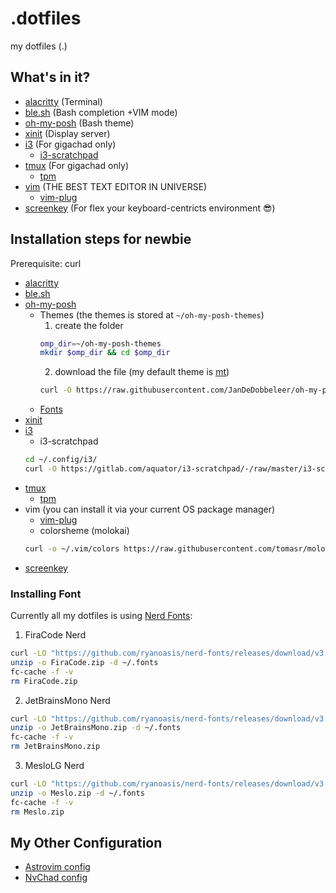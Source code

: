 # .dotfiles
my dotfiles (.)

## What's in it?
- [alacritty](https://github.com/alacritty/alacritty) (Terminal)
- [ble.sh](https://github.com/akinomyoga/ble.sh) (Bash completion +VIM mode)
- [oh-my-posh](https://github.com/JanDeDobbeleer/oh-my-posh) (Bash theme)
- [xinit](https://gitlab.freedesktop.org/xorg/app/xinit) (Display server)
- [i3](https://github.com/i3/i3.git) (For gigachad only)
	- [i3-scratchpad](https://gitlab.com/aquator/i3-scratchpad)
- [tmux](https://github.com/tmux/tmux) (For gigachad only)
	- [tpm](https://github.com/tmux-plugins/tpm)
- [vim](https://github.com/vim/vim.git) (THE BEST TEXT EDITOR IN UNIVERSE)
	- [vim-plug](https://github.com/junegunn/vim-plug.git) 
- [screenkey](https://gitlab.com/screenkey/screenkey) (For flex your keyboard-centricts environment 😎)
## Installation steps for newbie

Prerequisite: curl
- [alacritty](https://github.com/alacritty/alacritty/blob/master/INSTALL.md)
- [ble.sh](https://github.com/akinomyoga/ble.sh/wiki/Manual-%C2%A71-Introduction#11-install--update)
- [oh-my-posh](https://ohmyposh.dev/docs/installation/linux)
	-	Themes (the themes is stored at `~/oh-my-posh-themes`)
		1. create the folder
		```sh
		omp_dir=~/oh-my-posh-themes
		mkdir $omp_dir && cd $omp_dir 
		```
		2. download the file (my default theme  is [mt](https://github.com/JanDeDobbeleer/oh-my-posh/blob/main/themes/mt.omp.json))
		```sh
		curl -O https://raw.githubusercontent.com/JanDeDobbeleer/oh-my-posh/main/themes/mt.omp.json
		```
	- [Fonts](#installing-fonts)
- [xinit](https://www.thegeekdiary.com/startx-command-not-found/)
- [i3](https://i3wm.org/downloads/)
	- i3-scratchpad
	```sh
	cd ~/.config/i3/
	curl -O https://gitlab.com/aquator/i3-scratchpad/-/raw/master/i3-scratchpad
	```
- [tmux](https://github.com/tmux/tmux/wiki/Installing)
	- [tpm](https://github.com/tmux-plugins/tpm#installation)
- vim (you can install it via your current OS package manager)
	- [vim-plug](https://github.com/junegunn/vim-plug#vim)
	- colorsheme (molokai)
	```sh
	curl -o ~/.vim/colors https://raw.githubusercontent.com/tomasr/molokai/master/colors/molokai.vim
	```
- [screenkey](https://gitlab.com/screenkey/screenkey#installation-and-basic-usage_)


### Installing Font
Currently all my dotfiles is using [Nerd Fonts](https://www.nerdfonts.com/):

1. FiraCode Nerd
```sh
curl -LO "https://github.com/ryanoasis/nerd-fonts/releases/download/v3.0.2/FiraCode.zip" 
unzip -o FiraCode.zip -d ~/.fonts 
fc-cache -f -v
rm FiraCode.zip
```
2. JetBrainsMono Nerd
```sh
curl -LO "https://github.com/ryanoasis/nerd-fonts/releases/download/v3.0.2/JetBrainsMono.zip" 
unzip -o JetBrainsMono.zip -d ~/.fonts 
fc-cache -f -v
rm JetBrainsMono.zip
```
3. MesloLG Nerd
```sh
curl -LO "https://github.com/ryanoasis/nerd-fonts/releases/download/v3.0.2/Meslo.zip" 
unzip -o Meslo.zip -d ~/.fonts 
fc-cache -f -v
rm Meslo.zip
```
 
## My Other Configuration
- [Astrovim config](https://github.com/Richie-Z/astrovim-config) 
- [NvChad config](https://github.com/Richie-Z/nvchad-config)
